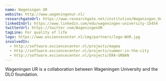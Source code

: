 ```yaml
---
name: Wageningen UR
website: http://www.wageningenur.nl/
researchgateUrl: https://www.researchgate.net/institution/Wageningen_University
linkedInUrl: https://www.linkedin.com/edu/wageningen-university-15454
twitterUrl: https://twitter.com/WageningenUR
tagLine: For quality of life
logo: https://www.esciencecenter.nl/img/partners/logo-WUR.jpg
involvedIn:
  - http://software.esciencecenter.nl/projects/magma
  - http://software.esciencecenter.nl/projects/summer-in-the-city
  - http://software.esciencecenter.nl/projects/ERA-URBAN
---
```

Wageningen UR is a collaboration between Wageningen University and the DLO foundation.
